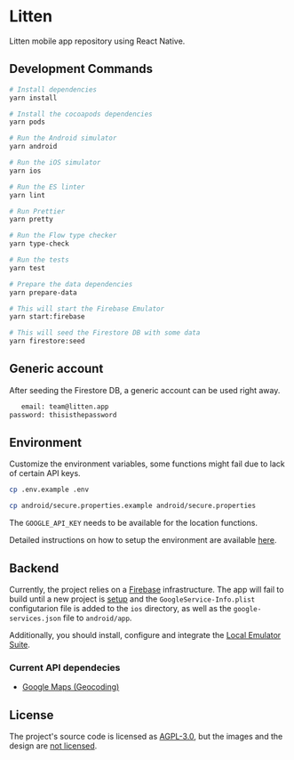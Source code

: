 # Litten

Litten mobile app repository using React Native.

## Development Commands

```sh
# Install dependencies
yarn install

# Install the cocoapods dependencies
yarn pods

# Run the Android simulator
yarn android

# Run the iOS simulator
yarn ios

# Run the ES linter
yarn lint

# Run Prettier
yarn pretty

# Run the Flow type checker
yarn type-check

# Run the tests
yarn test

# Prepare the data dependencies
yarn prepare-data

# This will start the Firebase Emulator
yarn start:firebase

# This will seed the Firestore DB with some data
yarn firestore:seed
```

## Generic account

After seeding the Firestore DB, a generic account can be used right away.

```txt
   email: team@litten.app
password: thisisthepassword
```

## Environment

Customize the environment variables, some functions might fail due to lack of
certain API keys.

```sh
cp .env.example .env

cp android/secure.properties.example android/secure.properties
```

The `GOOGLE_API_KEY` needs to be available for the location functions.

Detailed instructions on how to setup the environment are available
[here][env-setup].

## Backend

Currently, the project relies on a [Firebase][firebase] infrastructure. The app
will fail to build until a new project is [setup][setupfirebase] and the
`GoogleService-Info.plist` configutarion file is added to the `ios` directory,
as well as the `google-services.json` file to `android/app`.

Additionally, you should install, configure and integrate the
[Local Emulator Suite][emulator].

### Current API dependecies

- [Google Maps (Geocoding)][googleapikey]

## License

The project's source code is licensed as [AGPL-3.0][license], but the images and
the design are [not licensed][licenseimgs].

<!-- References -->

[emulator]: https://firebase.google.com/docs/emulator-suite/install_and_configure
[env-setup]: https://reactnative.dev/docs/environment-setup
[firebase]: https://firebase.google.com
[googleapikey]: https://developers.google.com/maps/documentation/geocoding/get-api-key
[license]: ./LICENSE
[licenseimgs]: ./lib/images/README.md
[setupfirebase]: https://firebase.google.com/docs/ios/setup
